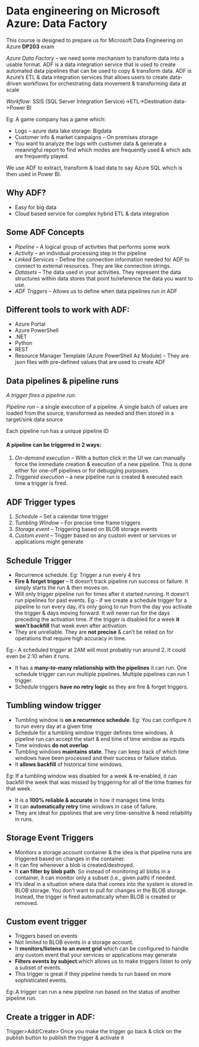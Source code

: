 # Data engineering on Microsoft Azure: Data Factory

This course is designed to prepare us for Microsoft Data Engineering on Azure **DP203** exam

*Azure Data Factory* – we need some mechanism to transform data into a usable format. ADF is a data integration service that is used to create automated data pipelines that can be used to copy & transform data.
ADF is Azure’s ETL & data integration services that allows users to create data-driven workflows for orchestrating data movement & transforming data at scale

*Workflow:* SSIS (SQL Server Integration Service)->ETL->Destination data->Power BI

Eg: A game company has a game which:
- Logs – azure data lake storage: Bigdata
- Customer info & market campaigns – On premises storage
- You want to analyze the logs with customer data & generate a meaningful report to find which modes are frequently used & which ads are frequently played.

We use ADF to extract, transform & load data to say Azure SQL which is then used in Power BI.

## Why ADF?
- Easy for big data
- Cloud based service for complex hybrid ETL & data integration

## Some ADF Concepts
- *Pipeline* – A logical group of activities that performs some work
- *Activity* – an individual processing step in the pipeline
- *Linked Services* – Define the connection information needed for ADF to connect to external resources. They are like connection strings.
- *Datasets* – The data used in your activities. They represent the data structures within data stores that point to/reference the data you want to use.
- *ADF Triggers* – Allows us to define when data pipelines run in ADF

## Different tools to work with ADF:
- Azure Portal
- Azure PowerShell
- .NET
- Python
- REST
- Resource Manager Template (Azure PowerShell Az Module) – They are json files with pre-defined values that are used to create ADF

## Data pipelines & pipeline runs
*A trigger fires a pipeline run.*

*Pipeline run* – a single execution of a pipeline. A single batch of values are loaded from the source, transformed as needed and then stored in a target/sink data source

Each pipeline run has a unique pipeline ID
#### A pipeline can be triggered in 2 ways:
1. *On-demand execution* – With a button click in the UI we can manually force the immediate creation & execution of a new pipeline. This is done either for one-off pipelines or for debugging purposes.
2. *Triggered execution* – a new pipeline run is created & executed each time a trigger is fired.

## ADF Trigger types
1. *Schedule* – Set a calendar time trigger
2. *Tumbling Window* – For precise time frame triggers
3. *Storage event* – Triggering based on BLOB storage events
4. *Custom event* – Trigger based on any custom event or services or applications might generate

## Schedule Trigger
- Recurrence schedule. Eg: Trigger a run every 4 hrs
- **Fire & forget trigger** – It doesn’t track pipeline run success or failure. It simply starts the run & then moves on.
- Will only trigger pipeline run for times after it started running. It doesn’t run pipelines for past events. Eg:- if we create a schedule trigger for a pipeline to run every day, it’s only going to run from the day you activate the trigger & days moving forward. It will never run for the days preceding the activation time. 
If the trigger is disabled for a week **it won’t backfill** that week even after activation.
- They are unreliable. They are **not precise** & can’t be relied on for operations that require high accuracy in time. 

Eg:- A scheduled trigger at 2AM will most probably run around 2. It could even be 2:10 when it runs.

- It has a **many-to-many relationship with the pipelines** it can run. One schedule trigger can run multiple pipelines. Multiple pipelines can run 1 trigger.
- Schedule triggers **have no retry logic** as they are fire & forget triggers.

## Tumbling window trigger
- Tumbling window is **on a recurrence schedule**. Eg: You can configure it to run every day at a given time
- Schedule for a tumbling window trigger defines time windows. A pipeline run can accept the start & end time of time window as inputs
- Time windows **do not overlap**
- Tumbling windows **maintains state**. They can keep track of which time windows have been processed and their success or failure status.
- It **allows backfill** of historical time windows.

Eg: If a tumbling window was disabled for a week & re-enabled, it can backfill the week that was missed by triggering for all of the time frames for that week.

- It is a **100% reliable & accurate** in how it manages time limits
- It can **automatically retry** time windows in case of failure.
- They are ideal for pipelines that are very time-sensitive & need reliability in runs.

## Storage Event Triggers
- Monitors a storage account container & the idea is that pipeline runs are triggered based on changes in the container.
- It can fire whenever a blob is created/destroyed.
- It **can filter by blob path**. So instead of monitoring all blobs in a container, it can monitor only a subset (i.e., given path) if needed.
- It’s ideal in a situation where data that comes into the system is stored in BLOB storage. You don’t want to pull for changes in the BLOB storage. Instead, the trigger is fired automatically when BLOB is created or removed.

## Custom event trigger
- Triggers based on events
- Not limited to BLOB events in a storage account. 
- It **monitors/listens to an event grid** which can be configured to handle any custom event that your services or applications may generate
- **Filters events by subject** which allows us to make triggers listen to only a subset of events.
- This trigger is great if they pipeline needs to run based on more sophisticated events.

Eg: A trigger can run a new pipeline run based on the status of another pipeline run.

## Create a trigger in ADF:
Trigger>Add/Create> Once you make the trigger go back & click on the publish button to publish the trigger & activate it




